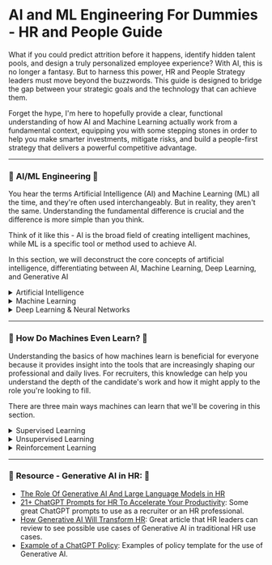 # AI and ML Engineering For Dummies - HR and People Guide

What if you could predict attrition before it happens, identify hidden talent pools, and design a truly personalized employee experience? With AI, this is no longer a fantasy. But to harness this power, HR and People Strategy leaders must move beyond the buzzwords. This guide is designed to bridge the gap between your strategic goals and the technology that can achieve them. 

Forget the hype, I'm here to hopefully provide a clear, functional understanding of how AI and Machine Learning actually work from a fundamental context, equipping you with some stepping stones in order to help you make smarter investments, mitigate risks, and build a people-first strategy that delivers a powerful competitive advantage.

---

### 💠 **AI/ML Engineering** 💠
You hear the terms Artificial Intelligence (AI) and Machine Learning (ML) all the time, and they're often used interchangeably. But in reality, they aren't the same. Understanding the fundamental difference is crucial and the difference is more simple than you think.

Think of it like this - AI is the broad field of creating intelligent machines, while ML is a specific tool or method used to achieve AI.

In this section, we will deconstruct the core concepts of artificial intelligence, differentiating between AI, Machine Learning, Deep Learning, and Generative AI

<details>
<summary>Artificial Intelligence</summary>
<br>
AI is best understood as a broad, umbrella field of computer science focused on creating machines that can simulate human cognitive functions like learning, reasoning, and problem-solving. It is the overarching concept that encompasses all other technologies discussed here.<br/>
<br>
<li>Real world Example: Voice-assistants like Siri and Alexa, GPS and navigation apps like Google Maps, and even robot vacuums that can navigate the room and avoid obstacles.</li>
</details>

<details>
<summary>Machine Learning</summary>
<br>
ML is a critical subset of AI that gives computers the ability to learn from data without being explicitly programmed for every task. Instead of following a fixed set of rules, ML algorithms identify patterns in historical data to make predictions or decisions about new, unseen data. The key differentiator from AI is its capacity to improve its performance over time as it is exposed to more data. Even in ML, you will often hear two types, <code>traditional machine learning</code> and <code>deep learning</code>. We will cover deep learning in a seperate drop down but the biggest difference comes down to <code>feature selection</code> , a fancy term for telling the computer what important clues to look for in the data.<br/>
<br>
<code>Dummified version:</code> <i>Traditional ML</i> is like a bright apprentice. You need to guide it and teach it what to look for. It's smart and can learn patterns, but it relies on your expertise to point it in the right direction first. You have to do the heavy lifting of preparing the data and telling the model, "These are the important features you should pay attention to." This process is called <code>feature engineering.</code><br/>
</details>

<details>
<summary>Deep Learning & Neural Networks</summary>
<br>
<code>Deep Learning</code> is an advanced subfield of ML that utilizes <i>artificial neural networks</i> or <i>ANNs</i> for short, which are complex, multi-layered algorithms inspired by the structure of the human brain. A basic neural network consists of an input layer (where data enters), one or more hidden layers (where processing occurs), and an output layer (where the result is produced).<br/>
<br>
<code>Dummified version:</code> <i>Deep Learning</i> is like a master artisan who has spent a lifetime honing their craft. You don't need to give it a checklist. You simply show it the raw material and the desired outcome, and through immense experience, it figures out the important features for itself.
<br></br>
<b>Difference between Traditional ML and DL</b>
<br></br>
  
| Feature       | Classical ML | Deep Learning  |
| ------------- |----------------| -------------|
| Human Input      | Requires humans to identify and select important features   | Figures out the important features on its own |
| Data Needs      | Can work with smaller amounts of data        | Needs very large amounts of data to learn effectively |
| Complexity | Simiplier models       | High complex models with many layers (hence the term deep)|
| Best for | Simplier tasks like predicting house prices or filtering spam emails     | Complex tasks like facial recognition, self-driving cars or natural language translation |
</details>

---

### 💠 **How Do Machines Even Learn?** 💠

Understanding the basics of how machines learn is beneficial for everyone because it provides insight into the tools that are increasingly shaping our professional and daily lives. For recruiters, this knowledge can help you understand the depth of the candidate's work and how it might apply to the role you're looking to fill.

There are three main ways machines can learn that we'll be covering in this section.

<details>
<summary>Supervised Learning</summary>
<br>
This is the most common type of ML, where the algorithm learns from data that has been manually labeled.<br/>
<br>
<code>Dummified version:</code> Think of supervised learning as a student with a teacher. The teacher will give you 100s of photos of cats and dogs, each properly labelled correctly. The machine's (in this case, the student's) job is to then learn the features that distinguish cats from dogs (e.g., shape of the ears, whiskers, etc.) so that when it sees a new, unlabeled picture, they can accurately predict whether it's a cat or a dog.
<br></br>
<li>Real world Example: Spam filters (labeled as "spam" or "not spam"), predicting house prices (based on labeled data of past sales)</li>
</details>

<details>
<summary>Unsupervised Learning</summary>
<br>
With unsupervised learning, the algorithm is given unlabeled data and must find hidden patterns or structures on its own, without human guidance.<br/>
<br>
<code>Dummified version:</code> Think of unsupervised learning as the complete opposite to supervised learning, a student learning on their own, without a teacher. It's like giving a child a box of assorted blocks and telling them to organize them. They might group them by color, shape, or size without being told how to do it.
<br></br>
<li>Real world Example: E-commerce sites using customer purchase history to group people into "segments" to better target ads, or banks use this to spot unusual credit card transactions that could signal fraud by identifying activity that doesn't fit a customer's normal spending patterns.</li>
</details>

<details>
<summary>Reinforcement Learning</summary>
<br>
With reinforcement learning, the model learns through trial and error by performing actions and receiving "rewards" or "penalties" based on the outcomes.<br/>
<br>
<code>Dummified version:</code> Reinforcement learning is like training a dog with treats. An model (in this case, the dog) learns to perform a task by interacting with an "environment" and receiving rewards for good actions and penalties for bad ones. There's no labeled dataset; the model learns through trial and error, trying to maximize its cumulative reward over time. It's all about making a sequence of decisions to reach a goal.
<br></br>
<li>Real world Example: An AI playing a video game like chess, a self-driving car deciding when to brake or accelerate, or a robotic arm learning to pick up an object by trying different movements until it succeeds.</li>
</details>

---

### 💠 **Resource - Generative AI in HR:** 💠
* [The Role Of Generative AI And Large Language Models in HR](https://joshbersin.com/2023/03/the-role-of-generative-ai-and-large-language-models-in-hr/)
* [21+ ChatGPT Prompts for HR To Accelerate Your Productivity](https://www.aihr.com/blog/chatgpt-prompts-for-hr/#Before): Some great ChatGPT prompts to use as a recruiter or an HR professional.
* [How Generative AI Will Transform HR](https://www.bcg.com/publications/2023/transforming-human-resources-using-generative-ai?utm_source=talentedgeweekly.beehiiv.com&utm_medium=referral&utm_campaign=talent-edge-weekly-issue-194): Great article that HR leaders can review to see possible use cases of Generative AI in traditional HR use cases.
* [Example of a ChatGPT Policy](https://trainual.com/template/chatgpt-policy): Examples of policy template for the use of Generative AI.

